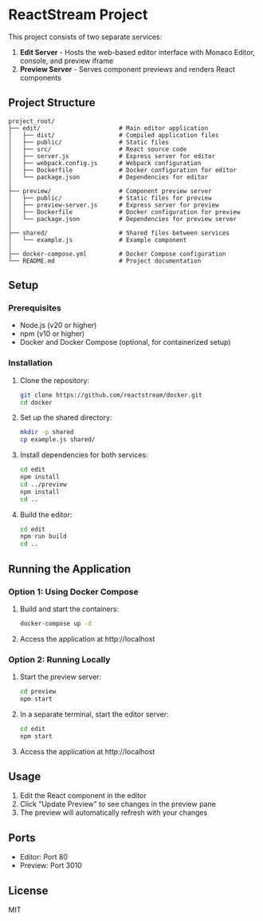 # ReactStream Project

This project consists of two separate services:

1. **Edit Server** - Hosts the web-based editor interface with Monaco Editor, console, and preview iframe
2. **Preview Server** - Serves component previews and renders React components

## Project Structure

```
project_root/
├── edit/                      # Main editor application
│   ├── dist/                  # Compiled application files
│   ├── public/                # Static files
│   ├── src/                   # React source code
│   ├── server.js              # Express server for editor
│   ├── webpack.config.js      # Webpack configuration
│   ├── Dockerfile             # Docker configuration for editor
│   └── package.json           # Dependencies for editor
│
├── preview/                   # Component preview server
│   ├── public/                # Static files for preview
│   ├── preview-server.js      # Express server for preview
│   ├── Dockerfile             # Docker configuration for preview
│   └── package.json           # Dependencies for preview server
│
├── shared/                    # Shared files between services
│   └── example.js             # Example component
│
├── docker-compose.yml         # Docker Compose configuration
└── README.md                  # Project documentation
```

## Setup

### Prerequisites

- Node.js (v20 or higher)
- npm (v10 or higher)
- Docker and Docker Compose (optional, for containerized setup)

### Installation

1. Clone the repository:
   ```bash
   git clone https://github.com/reactstream/docker.git
   cd docker
   ```

2. Set up the shared directory:
   ```bash
   mkdir -p shared
   cp example.js shared/
   ```

3. Install dependencies for both services:
   ```bash
   cd edit
   npm install
   cd ../preview
   npm install
   cd ..
   ```

4. Build the editor:
   ```bash
   cd edit
   npm run build
   cd ..
   ```

## Running the Application

### Option 1: Using Docker Compose

1. Build and start the containers:
   ```bash
   docker-compose up -d
   ```

2. Access the application at http://localhost

### Option 2: Running Locally

1. Start the preview server:
   ```bash
   cd preview
   npm start
   ```

2. In a separate terminal, start the editor server:
   ```bash
   cd edit
   npm start
   ```

3. Access the application at http://localhost

## Usage

1. Edit the React component in the editor
2. Click "Update Preview" to see changes in the preview pane
3. The preview will automatically refresh with your changes

## Ports

- Editor: Port 80
- Preview: Port 3010

## License

MIT
